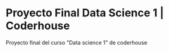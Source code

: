 # Proyecto Final Data Science 1 | Coderhouse 
Proyecto final del curso "Data science 1" de coderhouse

